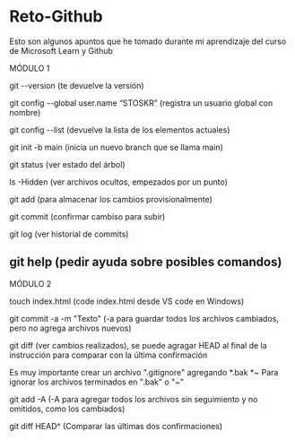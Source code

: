 # Reto-Github
Esto son algunos apuntos que he tomado durante mi aprendizaje del curso de Microsoft Learn y Github

MÓDULO 1

git --version (te devuelve la versión)

git config --global user.name “STOSKR” (registra un usuario global con nombre)

git config --list (devuelve la lista de los elementos actuales)

git init -b main (inicia un nuevo branch que se llama main)

git status (ver estado del árbol)

ls -Hidden (ver archivos ocultos, empezados por un punto)

git add (para almacenar los cambios provisionalmente)

git commit (confirmar cambiso para subir)

git log (ver historial de commits)

git help (pedir ayuda sobre posibles comandos)
----------------------------------------------

MÓDULO 2

touch index.html 
(code index.html desde VS code en Windows)

git commit -a -m "Texto" (-a para guardar todos los archivos cambiados, pero no agrega archivos nuevos)

git diff (ver cambios realizados), se puede agragar HEAD al final de la instrucción para comparar con la última confirmación

Es muy importante crear un archivo ".gitignore" agregando
    *.bak
    *~
Para ignorar los archivos terminados en ".bak" o "~"

git add -A (-A para agregar todos los archivos sin seguimiento y no omitidos, como los cambiados)

git diff HEAD^ (Comparar las últimas dos confirmaciones)








